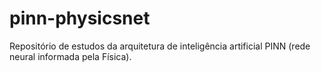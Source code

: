 # pinn-physicsnet
Repositório de estudos da arquitetura de inteligência artificial PINN (rede neural informada pela Física).
